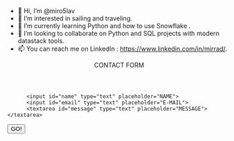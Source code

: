 
- 👋 Hi, I’m @miro5lav
- 👀 I’m interested in sailing and traveling.
- 🌱 I’m currently learning Python and how to use Snowflake .
- 💞️ I’m looking to collaborate on Python and SQL projects with modern datastack tools.
- 📫 You can reach me on LinkedIn : https://www.linkedin.com/in/mirrad/.

<!---
miro5lav/miro5lav is a ✨ special ✨ repository because its `README.md` (this file) appears on your GitHub profile.
You can click the Preview link to take a look at your changes.
--->
<header>CONTACT FORM</header>

<form id="form" class="topBefore">
		
		  <input id="name" type="text" placeholder="NAME">
		  <input id="email" type="text" placeholder="E-MAIL">
		  <textarea id="message" type="text" placeholder="MESSAGE"></textarea>
  <input id="submit" type="submit" value="GO!">
  
</form>
